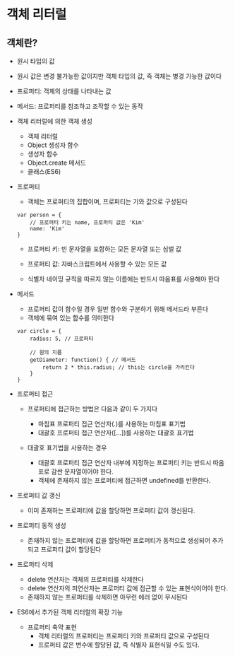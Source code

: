 # 객체 리터럴

## 객체란?

-   원시 타입의 값
-   원시 값은 변경 불가능한 값이지만 객체 타입의 값, 즉 객체는 병경 가능한 값이다

-   프로퍼티: 객체의 상태를 나타내는 값
-   메서드: 프로퍼티를 참조하고 조작할 수 있는 동작

-   객체 리터럴에 의한 객체 생성

    -   객체 리터럴
    -   Object 생성자 함수
    -   생성자 함수
    -   Object.create 메서드
    -   클래스(ES6)

-   프로퍼티

    -   객체는 프로퍼티의 집합이며, 프로퍼티는 기와 값으로 구성된다

    ```
    var person = {
        // 프로퍼티 키는 name, 프로퍼티 값은 'Kim'
        name: 'Kim'
    }
    ```

    -   프로퍼티 키: 빈 문자열을 포함하는 모든 문자열 또는 심벌 값
    -   프로퍼티 값: 자바스크립트에서 사용할 수 있는 모든 값

    -   식별자 네이밍 규칙을 따르지 않는 이름에는 반드시 따옴표를 사용해야 한다

-   메서드

    -   프로퍼티 값이 함수일 경우 일반 함수와 구분하기 위해 메서드라 부른다
    -   객체에 묶여 있는 함수를 의미한다

    ```
    var circle = {
        radius: 5, // 프로퍼티

        // 원의 지름
        getDiameter: function() { // 메서드
            return 2 * this.radius; // this는 circle을 가리킨다
        }
    }
    ```

-   프로퍼티 접근

    -   프로퍼티에 접근하는 방법은 다음과 같이 두 가지다

        -   마침표 프로퍼티 접근 연산자(.)를 사용하는 마침표 표기법
        -   대괄호 프로퍼티 접근 연산자([...])를 사용하는 대괄호 표기법

    -   대괄호 표기법을 사용하는 경우
        -   대괄호 프로퍼티 접근 연산자 내부에 지정하는 프로퍼티 키는 반드시 따옴표로 감싼 문자열이어야 한다.
        -   객체에 존재하지 않는 프로퍼티에 접근하면 undefined를 반환한다.

-   프로퍼티 값 갱신

    -   이미 존재하는 프로퍼티에 값을 할당하면 프로퍼티 값이 갱신된다.

-   프로퍼티 동적 생성

    -   존재하지 않는 프로퍼티에 값을 할당하면 프로퍼티가 동적으로 생성되어 추가되고 프로퍼티 값이 할당된다

-   프로퍼티 삭제

    -   delete 연산자는 객체의 프로퍼티를 삭제한다
    -   delete 연산자의 피연산자는 프로퍼티 값에 접근할 수 있는 표현식이어야 한다.
    -   존재하지 않는 프로퍼티를 삭제하면 아무런 에러 없이 무시된다

-   ES6에서 추가된 객체 리터럴의 확장 기능
    -   프로퍼티 축약 표현
        -   객체 리터럴의 프로퍼티는 프로퍼티 키와 프로퍼티 값으로 구성된다
        -   프로퍼티 값은 변수에 할당된 값, 즉 식별자 표현식일 수도 있다.
